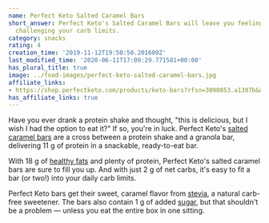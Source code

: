 ```yaml
---
name: Perfect Keto Salted Caramel Bars
short_answer: Perfect Keto's Salted Caramel Bars will leave you feeling full without
  challenging your carb limits.
category: snacks
rating: 4
creation_time: '2019-11-12T19:50:50.201609Z'
last_modified_time: '2020-06-11T17:09:29.771581+00:00'
has_plural_title: true
image: ../food-images/perfect-keto-salted-caramel-bars.jpg
affiliate_links:
- https://shop.perfectketo.com/products/keto-bars?rfsn=3090853.a1307b&utm_source=Refersion&utm_medium=Affiliate&utm_campaign=3090853&variant=16045811269703
has_affiliate_links: true
---
```


Have you ever drank a protein shake and thought, "this is delicious, but I wish I had the option to eat it?" If so, you're in luck. Perfect Keto's [salted caramel bars](https://shop.perfectketo.com/products/keto-bars?rfsn=3090853.a1307b&utm_source=Refersion&utm_medium=Affiliate&utm_campaign=3090853&variant=16045811269703) are a cross between a protein shake and a granola bar, delivering 11 g of protein in a snackable, ready-to-eat bar.

With 18 g of [healthy fats](https://www.heart.org/en/healthy-living/healthy-eating/eat-smart/fats/monounsaturated-fats) and plenty of protein, Perfect Keto's salted caramel bars are sure to fill you up. And with just 2 g of net carbs, it's easy to fit a bar (or two!) into your daily carb limits.

Perfect Keto bars get their sweet, caramel flavor from [stevia](/stevia), a natural carb-free sweetener. The bars also contain 1 g of added [sugar](/sugar), but that shouldn't be a problem &mdash; unless you eat the entire box in one sitting.
